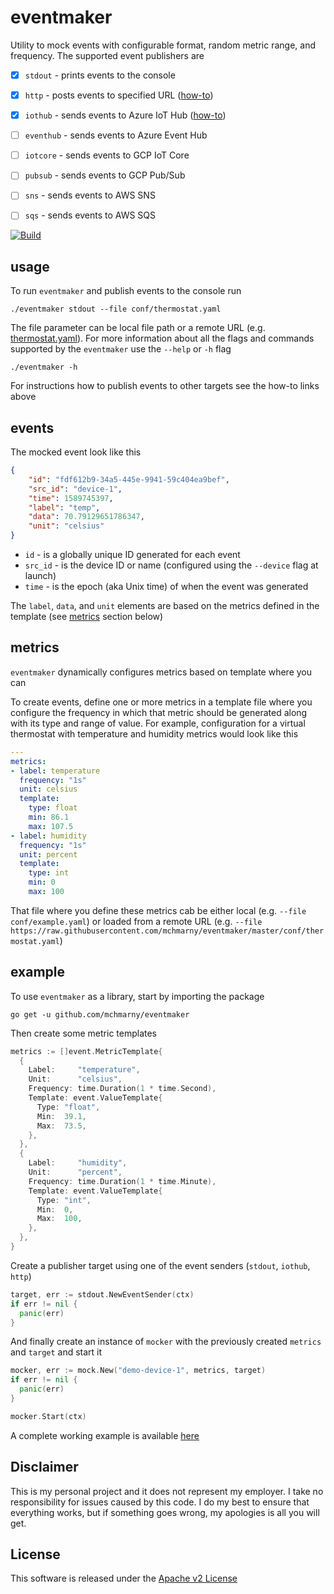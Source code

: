 # eventmaker

Utility to mock events with configurable format, random metric range, and frequency. The supported event publishers are 

* [x] `stdout` - prints events to the console 
* [x] `http` - posts events to specified URL ([how-to](doc/HTTP.md))
* [x] `iothub` - sends events to Azure IoT Hub ([how-to](doc/Azure-IoT-Hub.md))
* [ ] `eventhub` - sends events to Azure Event Hub
* [ ] `iotcore` - sends events to GCP IoT Core 
* [ ] `pubsub` - sends events to GCP Pub/Sub 
* [ ] `sns` - sends events to AWS SNS
* [ ] `sqs` - sends events to AWS SQS


[![Build](https://github.com/mchmarny/eventmaker/workflows/Test%20Push/badge.svg)](https://github.com/mchmarny/eventmaker/actions?query=workflow%3ATest%20Push) 

## usage 

To run `eventmaker` and publish events to the console run

```shell
./eventmaker stdout --file conf/thermostat.yaml
```

The file parameter can be local file path or a remote URL (e.g. [thermostat.yaml](https://raw.githubusercontent.com/mchmarny/eventmaker/master/conf/thermostat.yaml)). For more information about all the flags and commands supported by the `eventmaker` use the `--help` or `-h` flag 

```shell 
./eventmaker -h
```

For instructions how to publish events to other targets see the how-to links above

## events 

The mocked event look like this

```json
{
    "id": "fdf612b9-34a5-445e-9941-59c404ea9bef",
    "src_id": "device-1",
    "time": 1589745397,
    "label": "temp",
    "data": 70.79129651786347,
    "unit": "celsius"
}
```

* `id` - is a globally unique ID generated for each event 
* `src_id` - is the device ID or name (configured using the `--device` flag at launch)
* `time` - is the epoch (aka Unix time) of when the event was generated 

The `label`, `data`, and `unit` elements are based on the metrics defined in the template (see [metrics](#metrics) section below)

## metrics 

`eventmaker` dynamically configures metrics based on template where you can 

To create events, define one or more metrics in a template file where you configure the frequency in which that metric should be generated along with its type and range of value. For example, configuration for a virtual thermostat with temperature and humidity metrics would look like this

```yaml
--- 
metrics: 
- label: temperature
  frequency: "1s"
  unit: celsius
  template: 
    type: float
    min: 86.1
    max: 107.5
- label: humidity
  frequency: "1s"
  unit: percent
  template: 
    type: int
    min: 0
    max: 100
```

 That file where you define these metrics cab be either local (e.g. `--file conf/example.yaml`) or loaded from a remote URL (e.g. `--file https://raw.githubusercontent.com/mchmarny/eventmaker/master/conf/thermostat.yaml`)

## example 

To use `eventmaker` as a library, start by importing the package 

```shell
go get -u github.com/mchmarny/eventmaker
```

Then create some metric templates 

```go
metrics := []event.MetricTemplate{
  {
    Label:     "temperature",
    Unit:      "celsius",
    Frequency: time.Duration(1 * time.Second),
    Template: event.ValueTemplate{
      Type: "float",
      Min:  39.1,
      Max:  73.5,
    },
  },
  {
    Label:     "humidity",
    Unit:      "percent",
    Frequency: time.Duration(1 * time.Minute),
    Template: event.ValueTemplate{
      Type: "int",
      Min:  0,
      Max:  100,
    },
  },
}
```

Create a publisher target using one of the event senders (`stdout`, `iothub`, `http`)

```go
target, err := stdout.NewEventSender(ctx)
if err != nil {
  panic(err)
}
```

And finally create an instance of `mocker` with the previously created `metrics` and `target` and start it

```go
mocker, err := mock.New("demo-device-1", metrics, target)
if err != nil {
  panic(err)
}

mocker.Start(ctx)
```

A complete working example is available [here](example/main.go)

## Disclaimer

This is my personal project and it does not represent my employer. I take no responsibility for issues caused by this code. I do my best to ensure that everything works, but if something goes wrong, my apologies is all you will get.

## License
This software is released under the [Apache v2 License](./LICENSE)


